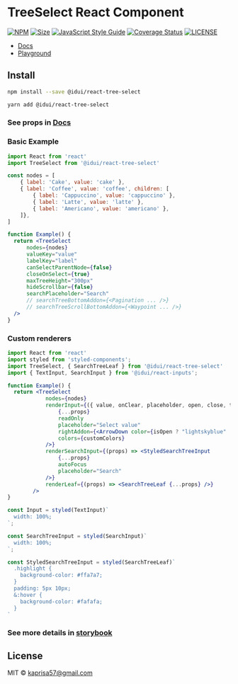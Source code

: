 # TreeSelect React Component

[![NPM](https://img.shields.io/npm/v/@idui/react-tree-select.svg)](https://www.npmjs.com/package/@idui/react-tree-select/)
[![Size](https://img.shields.io/bundlephobia/min/@idui/react-tree-select)](https://www.npmjs.com/package/@idui/react-tree-select)
[![JavaScript Style Guide](https://img.shields.io/badge/code_style-standard-brightgreen.svg)](https://standardjs.com)
[![Coverage Status](https://coveralls.io/repos/github/id-ui/react-tree-select/badge.svg?branch=main)](https://coveralls.io/github/id-ui/react-tree-select?branch=main)
[![LICENSE](https://img.shields.io/github/license/id-ui/react-tree-select)](https://github.com/id-ui/react-tree-select/blob/main/LICENSE)

- [Docs](https://id-ui.github.io/react-tree-select/?path=/docs/treeselect--playground)
- [Playground](https://id-ui.github.io/react-tree-select/?path=/story/treeselect--playground)

## Install

```bash
npm install --save @idui/react-tree-select
```

```bash
yarn add @idui/react-tree-select
```

### See props in [Docs](https://id-ui.github.io/react-tree-select/?path=/docs/treeselect--playground)


### Basic Example

```jsx
import React from 'react'
import TreeSelect from '@idui/react-tree-select'

const nodes = [
    { label: 'Cake', value: 'cake' },
    { label: 'Coffee', value: 'coffee', children: [
        { label: 'Cappuccino', value: 'cappuccino' },
        { label: 'Latte', value: 'latte' },
        { label: 'Americano', value: 'americano' },
    ]},
]

function Example() {
  return <TreeSelect 
      nodes={nodes}
      valueKey="value"
      labelKey="label"
      canSelectParentNode={false}
      closeOnSelect={true}
      maxTreeHeight="300px"
      hideScrollbar={false}
      searchPlaceholder="Search"
      // searchTreeBottomAddon={<Pagination ... />}
      // searchTreeScrollBottomAddon={<Waypoint ... />}
  />
}
```

### Custom renderers

```jsx
import React from 'react'
import styled from 'styled-components';
import TreeSelect, { SearchTreeLeaf } from '@idui/react-tree-select'
import { TextInput, SearchInput } from '@idui/react-inputs';

function Example() {
  return <TreeSelect 
            nodes={nodes}
            renderInput={({ value, onClear, placeholder, open, close, toggle, isOpen }) => <Input 
                {...props} 
                readOnly 
                placeholder="Select value" 
                rightAddon={<ArrowDown color={isOpen ? "lightskyblue" : "gray"} />}
                colors={customColors}
            />}
            renderSearchInput={(props) => <StyledSearchTreeInput 
                {...props} 
                autoFocus 
                placeholder="Search"
            />}
            renderLeaf={(props) => <SearchTreeLeaf {...props} />}
        />
}

const Input = styled(TextInput)`
  width: 100%;
`;

const SearchTreeInput = styled(SearchInput)`
  width: 100%;
`;

const StyledSearchTreeInput = styled(SearchTreeLeaf)`
  .highlight {
    background-color: #ffa7a7;
  }
  padding: 5px 10px;
  &:hover {
    background-color: #fafafa;
  }
`
```

### See more details in [storybook](https://id-ui.github.io/react-tree-select/?path=/docs/treeselect--playground)

## License

MIT © [kaprisa57@gmail.com](https://github.com/id-ui)